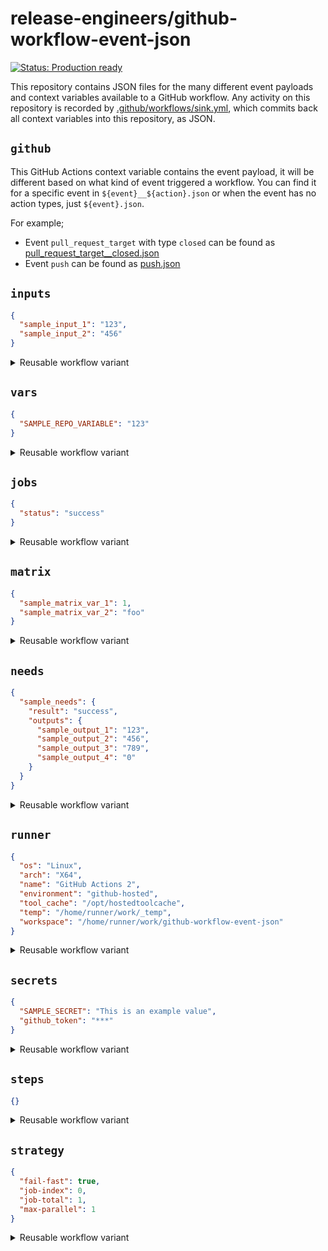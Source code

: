 # release-engineers/github-workflow-event-json

[![Status: Production ready](https://img.shields.io/badge/status-production_ready-green)](https://release-engineers.com/open-source-badges/)

This repository contains JSON files for the many different event payloads and context variables available to a GitHub workflow.
Any activity on this repository is recorded by [.github/workflows/sink.yml](.github/workflows/sink.yml), which commits back all context variables into this repository, as JSON.

## `github`

This GitHub Actions context variable contains the event payload, it will be different based on what kind of event triggered a workflow.
You can find it for a specific event in `${event}__${action}.json` or when the event has no action types, just `${event}.json`.

For example;

- Event `pull_request_target` with type `closed` can be found as [pull_request_target__closed.json](./pull_request_target__closed.json)
- Event `push` can be found as [push.json](./push.json)

## `inputs`

```json
{
  "sample_input_1": "123",
  "sample_input_2": "456"
}

```

<details>
  <summary>Reusable workflow variant</summary>

  In this repository the `workflow_call` section of sink.yml defines inputs with a different name, this is reflected in `inputs`;
  ```json
  {
  "sample_input_call_1": "789",
  "sample_input_call_2": "456"
}

  ```
</details>

## `vars`

```json
{
  "SAMPLE_REPO_VARIABLE": "123"
}

```

<details>
  <summary>Reusable workflow variant</summary>

  ```json
  {
  "SAMPLE_REPO_VARIABLE": "123"
}

  ```
</details>

## `jobs`

```json
{
  "status": "success"
}

```

<details>
  <summary>Reusable workflow variant</summary>

  ```json
  {
  "status": "success"
}

  ```
</details>

## `matrix`

```json
{
  "sample_matrix_var_1": 1,
  "sample_matrix_var_2": "foo"
}

```

<details>
  <summary>Reusable workflow variant</summary>

  ```json
  {
  "sample_matrix_var_1": 1,
  "sample_matrix_var_2": "foo"
}

  ```
</details>

## `needs`

```json
{
  "sample_needs": {
    "result": "success",
    "outputs": {
      "sample_output_1": "123",
      "sample_output_2": "456",
      "sample_output_3": "789",
      "sample_output_4": "0"
    }
  }
}

```

<details>
  <summary>Reusable workflow variant</summary>

  ```json
  {
  "sample_needs": {
    "result": "success",
    "outputs": {
      "sample_output_1": "123",
      "sample_output_2": "456",
      "sample_output_3": "789",
      "sample_output_4": "0"
    }
  }
}

  ```
</details>

## `runner`

```json
{
  "os": "Linux",
  "arch": "X64",
  "name": "GitHub Actions 2",
  "environment": "github-hosted",
  "tool_cache": "/opt/hostedtoolcache",
  "temp": "/home/runner/work/_temp",
  "workspace": "/home/runner/work/github-workflow-event-json"
}

```

<details>
  <summary>Reusable workflow variant</summary>

  ```json
  {
  "os": "Linux",
  "arch": "X64",
  "name": "GitHub Actions 3",
  "environment": "github-hosted",
  "tool_cache": "/opt/hostedtoolcache",
  "temp": "/home/runner/work/_temp",
  "workspace": "/home/runner/work/github-workflow-event-json"
}

  ```
</details>

## `secrets`

```json
{
  "SAMPLE_SECRET": "This is an example value",
  "github_token": "***"
}

```

<details>
  <summary>Reusable workflow variant</summary>

  Reusable workflows by default don't have access to secrets of the calling workflow.
  ```json
  {
  "github_token": "***"
}

  ```
</details>

## `steps`

```json
{}

```

<details>
  <summary>Reusable workflow variant</summary>

  ```json
  {}

  ```
</details>

## `strategy`

```json
{
  "fail-fast": true,
  "job-index": 0,
  "job-total": 1,
  "max-parallel": 1
}

```

<details>
  <summary>Reusable workflow variant</summary>

  ```json
  {
  "fail-fast": true,
  "job-index": 0,
  "job-total": 1,
  "max-parallel": 1
}

  ```
</details>
